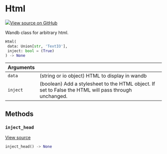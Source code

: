 # Html



[![](https://www.tensorflow.org/images/GitHub-Mark-32px.png)View source on GitHub](https://www.github.com/wandb/client/tree/c4726707ed83ebb270a2cf84c4fd17b8684ff699/wandb/sdk/data_types/html.py#L19-L108)



Wandb class for arbitrary html.

```python
Html(
 data: Union[str, 'TextIO'],
 inject: bool = (True)
) -> None
```





| Arguments | |
| :--- | :--- |
| `data` | (string or io object) HTML to display in wandb |
| `inject` | (boolean) Add a stylesheet to the HTML object. If set to False the HTML will pass through unchanged. |



## Methods

### `inject_head`



[View source](https://www.github.com/wandb/client/tree/c4726707ed83ebb270a2cf84c4fd17b8684ff699/wandb/sdk/data_types/html.py#L60-L75)

```python
inject_head() -> None
```






